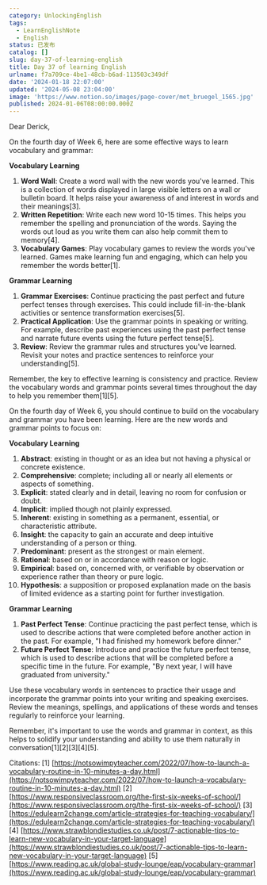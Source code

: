 ```yaml
---
category: UnlockingEnglish
tags:
  - LearnEnglishNote
  - English
status: 已发布
catalog: []
slug: day-37-of-learning-english
title: Day 37 of learning English
urlname: f7a709ce-4be1-48cb-b6ad-113503c349df
date: '2024-01-18 22:07:00'
updated: '2024-05-08 23:04:00'
image: 'https://www.notion.so/images/page-cover/met_bruegel_1565.jpg'
published: 2024-01-06T08:00:00.000Z
---
```


Dear Derick,


On the fourth day of Week 6, here are some effective ways to learn vocabulary and grammar:


**Vocabulary Learning**

1. **Word Wall**: Create a word wall with the new words you've learned. This is a collection of words displayed in large visible letters on a wall or bulletin board. It helps raise your awareness of and interest in words and their meanings[3].
2. **Written Repetition**: Write each new word 10-15 times. This helps you remember the spelling and pronunciation of the words. Saying the words out loud as you write them can also help commit them to memory[4].
3. **Vocabulary Games**: Play vocabulary games to review the words you've learned. Games make learning fun and engaging, which can help you remember the words better[1].

**Grammar Learning**

1. **Grammar Exercises**: Continue practicing the past perfect and future perfect tenses through exercises. This could include fill-in-the-blank activities or sentence transformation exercises[5].
2. **Practical Application**: Use the grammar points in speaking or writing. For example, describe past experiences using the past perfect tense and narrate future events using the future perfect tense[5].
3. **Review**: Review the grammar rules and structures you've learned. Revisit your notes and practice sentences to reinforce your understanding[5].

Remember, the key to effective learning is consistency and practice. Review the vocabulary words and grammar points several times throughout the day to help you remember them[1][5].


On the fourth day of Week 6, you should continue to build on the vocabulary and grammar you have been learning. Here are the new words and grammar points to focus on:


**Vocabulary Learning**

1. **Abstract**: existing in thought or as an idea but not having a physical or concrete existence.
2. **Comprehensive**: complete; including all or nearly all elements or aspects of something.
3. **Explicit**: stated clearly and in detail, leaving no room for confusion or doubt.
4. **Implicit**: implied though not plainly expressed.
5. **Inherent**: existing in something as a permanent, essential, or characteristic attribute.
6. **Insight**: the capacity to gain an accurate and deep intuitive understanding of a person or thing.
7. **Predominant**: present as the strongest or main element.
8. **Rational**: based on or in accordance with reason or logic.
9. **Empirical**: based on, concerned with, or verifiable by observation or experience rather than theory or pure logic.
10. **Hypothesis**: a supposition or proposed explanation made on the basis of limited evidence as a starting point for further investigation.

**Grammar Learning**

1. **Past Perfect Tense**: Continue practicing the past perfect tense, which is used to describe actions that were completed before another action in the past. For example, "I had finished my homework before dinner."
2. **Future Perfect Tense**: Introduce and practice the future perfect tense, which is used to describe actions that will be completed before a specific time in the future. For example, "By next year, I will have graduated from university."

Use these vocabulary words in sentences to practice their usage and incorporate the grammar points into your writing and speaking exercises. Review the meanings, spellings, and applications of these words and tenses regularly to reinforce your learning.


Remember, it's important to use the words and grammar in context, as this helps to solidify your understanding and ability to use them naturally in conversation[1][2][3][4][5].


Citations:
[1] [https://notsowimpyteacher.com/2022/07/how-to-launch-a-vocabulary-routine-in-10-minutes-a-day.html](https://notsowimpyteacher.com/2022/07/how-to-launch-a-vocabulary-routine-in-10-minutes-a-day.html)
[2] [https://www.responsiveclassroom.org/the-first-six-weeks-of-school/](https://www.responsiveclassroom.org/the-first-six-weeks-of-school/)
[3] [https://edulearn2change.com/article-strategies-for-teaching-vocabulary/](https://edulearn2change.com/article-strategies-for-teaching-vocabulary/)
[4] [https://www.strawblondiestudies.co.uk/post/7-actionable-tips-to-learn-new-vocabulary-in-your-target-language](https://www.strawblondiestudies.co.uk/post/7-actionable-tips-to-learn-new-vocabulary-in-your-target-language)
[5] [https://www.reading.ac.uk/global-study-lounge/eap/vocabulary-grammar](https://www.reading.ac.uk/global-study-lounge/eap/vocabulary-grammar)

